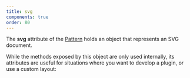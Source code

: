 ```yaml
---
title: svg
components: true
order: 80
---
```


The **svg** attribute of the [Pattern](/en/docs/developer/api/pattern) holds
an object that represents an SVG document.

While the methods exposed by this object are only used internally,
its attributes are useful for situations where you
want to develop a plugin, or use a custom layout:

<ReadMore list />

